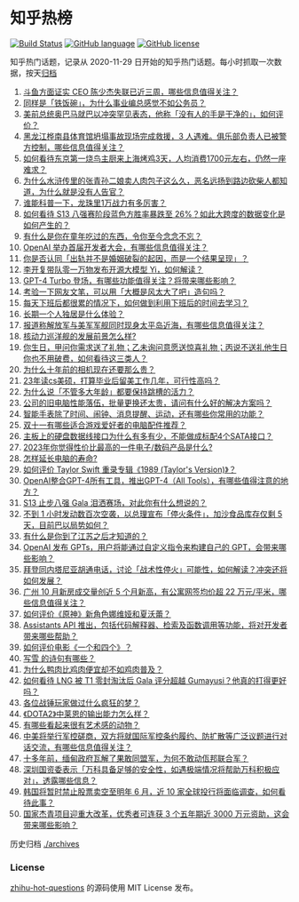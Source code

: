 # 知乎热榜
[![Build Status](https://github.com/ToWeLong/zhihu-hot-questions/workflows/CI/badge.svg)](https://github.com/ToWeLong/zhihu-hot-questions/actions)
[![GitHub language](https://img.shields.io/badge/language-golang-orange.svg)](https://golang.org/)
[![GitHub license](https://img.shields.io/github/license/ToWeLong/zhihu-hot-questions)](https://github.com/ToWeLong/zhihu-hot-questions/blob/main/LICENSE)

知乎热门话题，记录从 2020-11-29 日开始的知乎热门话题。每小时抓取一次数据，按天[归档](./archives)

<!-- BEGIN -->

1. [斗鱼方面证实 CEO 陈少杰失联已近三周，哪些信息值得关注？](https://www.zhihu.com/question/629243310)
1. [同样是「铁饭碗」，为什么事业编总感觉不如公务员？](https://www.zhihu.com/question/624743800)
1. [美前总统奥巴马就巴以冲突罕见表态，他称「没有人的手是干净的」，如何评价？](https://www.zhihu.com/question/629242099)
1. [黑龙江桦南县体育馆坍塌事故现场完成救援，3 人遇难。俱乐部负责人已被警方控制，哪些信息值得关注？](https://www.zhihu.com/question/629327043)
1. [如何看待东京第一烧鸟主厨来上海烤鸡3天，人均消费1700元左右，仍然一座难求？](https://www.zhihu.com/question/629191550)
1. [为什么水浒传里的张青孙二娘卖人肉包子这么久，恶名远扬到路边砍柴人都知道，为什么就是没有人告官？](https://www.zhihu.com/question/628805897)
1. [谁能科普一下，龙珠里1万战力有多厉害？](https://www.zhihu.com/question/628930836)
1. [如何看待 S13 八强赛阶段蓝色方胜率暴跌至 26%？如此大跨度的数据变化是如何产生的？](https://www.zhihu.com/question/629261837)
1. [有什么是你在童年吃过的东西，令你至今念念不忘？](https://www.zhihu.com/question/623126894)
1. [OpenAI 举办首届开发者大会，有哪些信息值得关注？](https://www.zhihu.com/question/629248667)
1. [你是否认同「出轨并不是婚姻破裂的起因，而是一个结果呈现」？](https://www.zhihu.com/question/626977697)
1. [李开复带队零一万物发布开源大模型 Yi，如何解读？](https://www.zhihu.com/question/629230332)
1. [GPT-4 Turbo 登场，有哪些功能值得关注？将带来哪些影响？](https://www.zhihu.com/question/629324504)
1. [考验一下网友文笔，可以用「大概是风太大了吧」造句吗？](https://www.zhihu.com/question/629300010)
1. [每天下班后都很累的情况下，如何做到利用下班后的时间去学习？](https://www.zhihu.com/question/35018400)
1. [长期一个人独居是什么体验？](https://www.zhihu.com/question/273954795)
1. [报道称解放军与美军军舰同时现身太平岛近海，有哪些信息值得关注？](https://www.zhihu.com/question/629242971)
1. [核动力巡洋舰的发展前景怎么样?](https://www.zhihu.com/question/629097815)
1. [你生日，甲问你需求送了礼物；乙未询问意愿送惊喜礼物；丙说不送礼他生日你也不用破费，如何看待这三类人？](https://www.zhihu.com/question/629263895)
1. [为什么十年前的相机现在还要那么贵？](https://www.zhihu.com/question/628270711)
1. [23年读cs美硕，打算毕业后留美工作几年，可行性高吗？](https://www.zhihu.com/question/625782458)
1. [为什么说「不管多大年龄」都要保持跳槽的活力？](https://www.zhihu.com/question/629183693)
1. [公司的旧电脑性能落伍，批量更换还太贵，请问有什么好的解决方案吗？](https://www.zhihu.com/question/627470183)
1. [智能手表除了时间、闹钟、消息提醒、运动，还有哪些你常用的功能？](https://www.zhihu.com/question/626656695)
1. [双十一有哪些适合游戏爱好者的电脑配件推荐？](https://www.zhihu.com/question/627536362)
1. [主板上的硬盘数据线接口为什么有多有少，不能做成标配4个SATA接口？](https://www.zhihu.com/question/628075901)
1. [2023年你觉得性价比最高的一件电子/数码产品是什么?](https://www.zhihu.com/question/628075402)
1. [怎样延长电脑的寿命?](https://www.zhihu.com/question/625873020)
1. [如何评价 Taylor Swift 重录专辑《1989 (Taylor's Version)》？](https://www.zhihu.com/question/628040892)
1. [OpenAI整合GPT-4所有工具，推出GPT-4（All Tools），有哪些值得注意的地方？](https://www.zhihu.com/question/628281698)
1. [S13 止步八强 Gala 泪洒赛场，对此你有什么想说的？](https://www.zhihu.com/question/629261376)
1. [不到 1 小时发动数百次空袭，以总理宣布「停火条件」，加沙食品库存仅剩 5 天，目前巴以局势如何？](https://www.zhihu.com/question/629225881)
1. [有什么是你到了江苏之后才知道的？](https://www.zhihu.com/question/421634668)
1. [OpenAI 发布 GPTs，用户将能通过自定义指令来构建自己的 GPT，会带来哪些影响？](https://www.zhihu.com/question/629326293)
1. [拜登同内塔尼亚胡通电话，讨论「战术性停火」可能性，如何解读？冲突还将如何发展？](https://www.zhihu.com/question/629330086)
1. [广州 10 月新房成交量创近 5 个月新高，有公寓网签均价超 22 万元/平米，哪些信息值得关注？](https://www.zhihu.com/question/629225896)
1. [如何评价《原神》新角色娜维娅和夏沃蕾？](https://www.zhihu.com/question/629265769)
1. [Assistants API 推出，包括代码解释器、检索及函数调用等功能，将对开发者带来哪些帮助？](https://www.zhihu.com/question/629326847)
1. [如何评价电影《一个和四个》？](https://www.zhihu.com/question/496513634)
1. [写雪 ️的诗句有哪些？](https://www.zhihu.com/question/629220275)
1. [为什么鸭肉比鸡肉便宜却不如鸡肉普及？](https://www.zhihu.com/question/624892882)
1. [如何看待 LNG 被 T1 零封淘汰后 Gala 评分超越 Gumayusi？他真的打得更好吗？](https://www.zhihu.com/question/629225497)
1. [各位战锤玩家做过什么疯狂的梦？](https://www.zhihu.com/question/628794937)
1. [《DOTA2》中莱恩的输出能力怎么样？](https://www.zhihu.com/question/624955419)
1. [有哪些看起来很有艺术感的动物？](https://www.zhihu.com/question/628390028)
1. [中美将举行军控磋商，双方将就国际军控条约履约、防扩散等广泛议题进行对话交流，有哪些信息值得关注？](https://www.zhihu.com/question/629247216)
1. [十多年前，缅甸政府瓦解了果敢同盟军，为何不敢动佤邦联合军？](https://www.zhihu.com/question/629160751)
1. [深圳国资委表示「万科具备足够的安全性，如遇极端情况将帮助万科积极应对」，透露哪些信息？](https://www.zhihu.com/question/629253167)
1. [韩国将暂时禁止股票卖空至明年 6 月，近 10 家全球投行将面临调查，如何看待此事？](https://www.zhihu.com/question/629225855)
1. [国家杰青项目迎重大改革，优秀者可连获 3 个五年期近 3000 万元资助，这会带来哪些影响？](https://www.zhihu.com/question/629236908)

<!-- END -->

历史归档 [./archives](./archives)


### License
[zhihu-hot-questions](https://github.com/towelong/zhihu-hot-questions) 的源码使用 MIT License 发布。